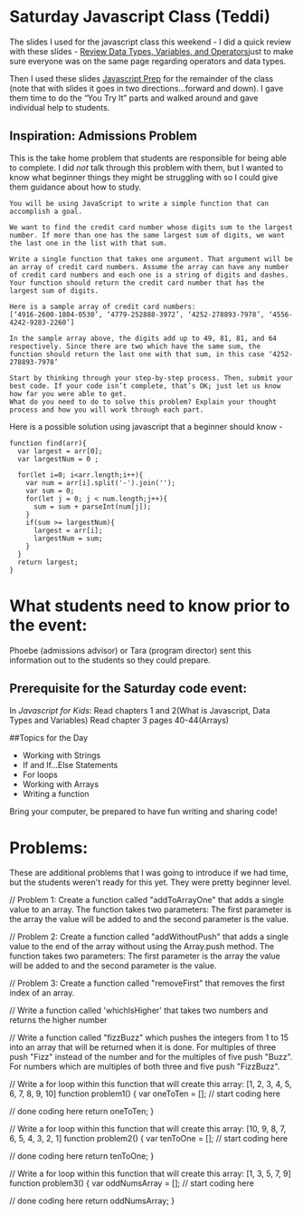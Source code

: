 

# Saturday Javascript Class (Teddi)

The slides I used for the javascript class this weekend -
I did a quick review with these slides - [Review Data Types, Variables, and Operators](http://slides.com/teddimaull/intro-to-javascript#/ )just to make sure everyone was on the same page regarding operators and data types.

Then I used these slides [Javascript Prep](http://slides.com/teddimaull/javascript-prep#/) for the remainder of the class (note that with slides it goes in two directions…forward and down). I gave them time to do the “You Try It” parts and walked around and gave individual help to students.


## Inspiration: Admissions Problem

This is the take home problem that students are responsible for being able to complete. I did *not* talk through this problem with them, but I wanted to know what beginner things they might be struggling with so I could give them guidance about how to study.

```
You will be using JavaScript to write a simple function that can accomplish a goal.

We want to find the credit card number whose digits sum to the largest number. If more than one has the same largest sum of digits, we want the last one in the list with that sum.

Write a single function that takes one argument. That argument will be an array of credit card numbers. Assume the array can have any number of credit card numbers and each one is a string of digits and dashes. Your function should return the credit card number that has the largest sum of digits.

Here is a sample array of credit card numbers:
[‘4916-2600-1804-0530’, ‘4779-252888-3972’, ‘4252-278893-7978’, ‘4556-4242-9283-2260’]

In the sample array above, the digits add up to 49, 81, 81, and 64 respectively. Since there are two which have the same sum, the function should return the last one with that sum, in this case ‘4252-278893-7978’

Start by thinking through your step-by-step process. Then, submit your best code. If your code isn’t complete, that’s OK; just let us know how far you were able to get.
What do you need to do to solve this problem? Explain your thought process and how you will work through each part.
```
Here is a possible solution using javascript that a beginner should know -
```
function find(arr){
  var largest = arr[0];
  var largestNum = 0 ;

  for(let i=0; i<arr.length;i++){
    var num = arr[i].split('-').join('');
    var sum = 0;
    for(let j = 0; j < num.length;j++){
      sum = sum + parseInt(num[j]);
    }
    if(sum >= largestNum){
      largest = arr[i];
      largestNum = sum;
    }
  }
  return largest;
}
```

# What students need to know prior to the event:

Phoebe (admissions advisor) or Tara (program director) sent this information out to the students so they could prepare.

## Prerequisite for the Saturday code event:
In _Javascript for Kids_:
Read chapters 1 and 2(What is Javascript, Data Types and Variables)
Read chapter 3 pages 40-44(Arrays)

##Topics for the Day

- Working with Strings
- If and If…Else Statements
- For loops
- Working with Arrays
- Writing a function

Bring your computer, be prepared to have fun writing and sharing code!


# Problems:

These are additional problems that I was going to introduce if we had time, but the students weren't ready for this yet. They were pretty beginner level.

// Problem 1: Create a function called "addToArrayOne" that adds a single value to an array. The function takes two parameters: The first parameter is the array the value will be added to and the second parameter is the value.

// Problem 2: Create a function called "addWithoutPush" that adds a single value to the end of the array without using the Array.push method. The function takes two parameters: The first parameter is the array the value will be added to and the second parameter is the value.


// Problem 3: Create a function called "removeFirst" that removes the first index of an array.

// Write a function called 'whichIsHigher' that takes two numbers and returns the higher number

// Write a function called "fizzBuzz" which pushes the integers from 1 to 15 into an array that will be returned when it is done. For multiples of three push "Fizz" instead of the number and for the multiples of five push "Buzz". For numbers which are multiples of both three and five push "FizzBuzz".

// Write a for loop within this function that will create this array: [1, 2, 3, 4, 5, 6, 7, 8, 9, 10]
function problem1() {
  var oneToTen = [];
  // start coding here

  // done coding here
  return oneToTen;
}

// Write a for loop within this function that will create this array: [10, 9, 8, 7, 6, 5, 4, 3, 2, 1]
function problem2() {
  var tenToOne = [];
  // start coding here

  // done coding here
  return tenToOne;
}

// Write a for loop within this function that will create this array: [1, 3, 5, 7, 9]
function problem3() {
  var oddNumsArray = [];
  // start coding here

  // done coding here
  return oddNumsArray;
}
